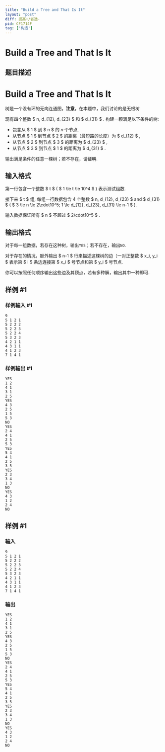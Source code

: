 ```yaml
---
title: "Build a Tree and That Is It"
layout: "post"
diff: 提高+/省选-
pid: CF1714F
tag: ['构造']
---
```


# Build a Tree and That Is It

## 题目描述

# Build a Tree and That Is It


树是一个没有环的无向连通图，**注意**，在本题中，我们讨论的是无根树

现有四个整数 $ n, d_{12}, d_{23} $ 和 $ d_{31} $ . 构建一颗满足以下条件的树:

- 包含从 $ 1 $ 到 $ n $ 的 $n$ 个节点,
- 从节点 $ 1 $ 到节点 $ 2 $ 的距离（最短路的长度）为 $ d_{12} $ ,
- 从节点 $ 2 $ 到节点 $ 3 $ 的距离为 $ d_{23} $ ,
- 从节点 $ 3 $ 到节点 $ 1 $ 的距离为 $ d_{31} $ .

输出满足条件的任意一棵树；若不存在，请~~证明~~.

## 输入格式

第一行包含一个整数 $ t $ ( $ 1 \le t \le 10^4 $ ) 表示测试组数.

接下来 $ t $ 组, 每组一行数据包含 $4$ 个整数 $ n, d_{12}, d_{23} $ and $ d_{31} $ ( $ 3 \le n \le 2\cdot10^5; 1 \le d_{12}, d_{23}, d_{31} \le n-1 $ ).

输入数据保证所有 $ n $ 不超过 $ 2\cdot10^5 $ .

## 输出格式

对于每一组数据，若存在这种树，输出`YES`；若不存在，输出`NO`.

对于存在的情况，额外输出 $ n-1 $ 行来描述这棵树的边（一对正整数 $ x_i, y_i $ 表示第 $ i $ 条边连接第 $ x_i $ 号节点和第 $ y_i $ 号节点.

你可以按照任何顺序输出这些边及其顶点，若有多种解，输出其中一种即可.

## 样例 #1

### 样例输入 #1

```
9
5 1 2 1
5 2 2 2
5 2 2 3
5 2 2 4
5 3 2 3
4 2 1 1
4 3 1 1
4 1 2 3
7 1 4 1
```

### 样例输出 #1

```
YES
1 2
4 1
3 1
2 5
YES
4 3
2 5
1 5
5 3
NO
YES
2 4
4 1
2 5
5 3
YES
5 4
4 1
2 5
3 5
YES
2 3
3 4
1 3
NO
YES
4 3
1 2
2 4
NO
```

## 样例 #1

### 输入

```
9
5 1 2 1
5 2 2 2
5 2 2 3
5 2 2 4
5 3 2 3
4 2 1 1
4 3 1 1
4 1 2 3
7 1 4 1
```

### 输出

```
YES
1 2
4 1
3 1
2 5
YES
4 3
2 5
1 5
5 3
NO
YES
2 4
4 1
2 5
5 3
YES
5 4
4 1
2 5
3 5
YES
2 3
3 4
1 3
NO
YES
4 3
1 2
2 4
NO
```

